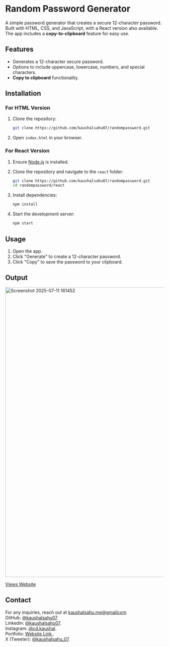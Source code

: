 # Random Password Generator

A simple password generator that creates a secure 12-character password. Built with HTML, CSS, and JavaScript, with a React version also available. The app includes a **copy-to-clipboard** feature for easy use.

## Features
- Generates a 12-character secure password.
- Options to include uppercase, lowercase, numbers, and special characters.
- **Copy to clipboard** functionality.

## Installation

### For HTML Version
1. Clone the repository:
   ```bash
   git clone https://github.com/kaushalsahu07/randompassword.git
   ```
2. Open `index.html` in your browser.

### For React Version
1. Ensure [Node.js](https://nodejs.org/) is installed.
2. Clone the repository and navigate to the `react` folder:
   
   ```bash
   git clone https://github.com/kaushalsahu07/randompassword.git
   cd randompassword/react
   ```
   
4. Install dependencies:
   ```bash
   npm install
   ```
   
5. Start the development server:
   ```bash
   npm start
   ```

## Usage
1. Open the app.
2. Click "Generate" to create a 12-character password.
3. Click "Copy" to save the password to your clipboard.

## Output
<img width="1604" height="919" alt="Screenshot 2025-07-11 161452" src="https://github.com/user-attachments/assets/ab0a0482-3fe5-414b-9edb-e80326342624" />

[Views Website](https://passwordsgenrator.netlify.app/)

## Contact
For any inquiries, reach out at [kaushalsahu.me@gmailcom](mailto:kaushalsahu.me@gmailcom)<br>
GitHub: [@kaushalsahu07](https://github.com/kaushalsahu07).<br>
Linkedin: [@kaushalsahu07](www.linkedin.com/in/kaushalsahu07).<br>
Instagram: [@cd.kaushal](https://www.instagram.com/cd.kaushal?igsh=cTVram1ia3Vvamxz).<br>
Portfolio: [Website Link ](https://kaushalsahu07.github.io/portfolio/).<br>
X (Tweeter): [@kaushalsahu_07](https://x.com/kaushalsahu_07?t=7nk-jApWrJkgW6YwklJZWQ&s=09).<br>
